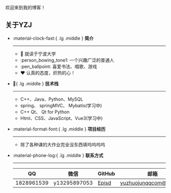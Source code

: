 欢迎来到我的博客！
## 关于YZJ

<div class="grid cards" markdown>

-   :material-clock-fast:{ .lg .middle } __简介__

    ---

    - :school: 就读于宁波大学
    - :person_bowing_tone1: 一个兴趣广泛的普通人
    - :pen_ballpoint: 喜爱书法、唱歌、游戏
    - :heart: 认真的态度，炽热的心！

-   :muscle:{ .lg .middle } __技术栈__

    ---

    - C++、Java、Python、MySQL
    - spring、 springMVC、 Mybatis(学习中)
    - C++ Qt、 Qt for Python
    - Html、CSS、JavaScript、Vue3(学习中)

-   :material-format-font:{ .lg .middle } __项目经历__

    ---

    - 除了各种课的大作业完全没东西填呜呜呜呜

-   :material-phone-log:{ .lg .middle } __联系方式__

    ---

    |     QQ      |     微信     |    GitHub    |    邮箱    |
    | ----------- | ------------ | ------------ | ---------- |
    | 1828961539  | y13295897053 | [Episd](https://github.com/Episd) | yuzhuojunqqcom@qq.com |

</div>

